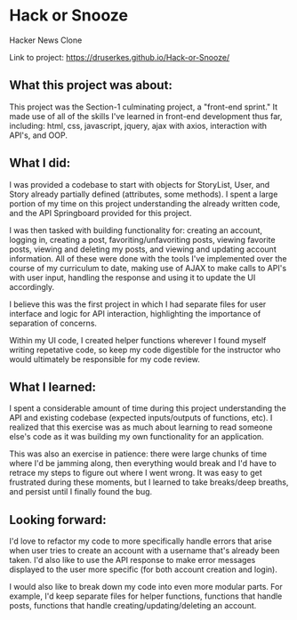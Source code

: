 # Hack or Snooze
Hacker News Clone 

Link to project: https://druserkes.github.io/Hack-or-Snooze/


## What this project was about:

This project was the Section-1 culminating project, a "front-end sprint." 
It made use of all of the skills I've learned in front-end development thus far, including: html, css, javascript, jquery, 
ajax with axios, interaction with API's, and OOP. 

## What I did:

I was provided a codebase to start with objects for StoryList, User, and Story already partially defined (attributes, some methods). 
I spent a large portion of my time on this project understanding the already written code, and the API Springboard provided for 
this project. 

I was then tasked with building functionality for: creating an account, logging in, creating a post, favoriting/unfavoriting posts,
viewing favorite posts, viewing and deleting my posts, and viewing and updating account information. All of these were done with 
the tools I've implemented over the course of my curriculum to date, making use of AJAX to make calls to API's with user input, 
handling the response and using it to update the UI accordingly. 

I believe this was the first project in which I had separate files for user interface and logic for API interaction, highlighting 
the importance of separation of concerns. 

Within my UI code, I created helper functions wherever I found myself writing repetative code, so keep my code digestible for the 
instructor who would ultimately be responsible for my code review. 

## What I learned:

I spent a considerable amount of time during this project understanding the API and existing codebase (expected inputs/outputs of 
functions, etc). I realized that this exercise was as much about learning to read someone else's code as it was building my own 
functionality for an application.   

This was also an exercise in patience: there were large chunks of time where I'd be jamming along, then everything would break 
and I'd have to retrace my steps to figure out where I went wrong. It was easy to get frustrated during these moments, but I 
learned to take breaks/deep breaths, and persist until I finally found the bug.  

## Looking forward:

I'd love to refactor my code to more specifically handle errors that arise when user tries to create an account with a username
that's already been taken. I'd also like to use the API response to make error messages displayed to the user more specific (for 
both account creation and login).

I would also like to break down my code into even more modular parts. For example, I'd keep separate files for helper functions, 
functions that handle posts, functions that handle creating/updating/deleting an account. 
